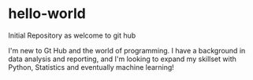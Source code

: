 # hello-world
Initial Repository as welcome to git hub

I'm new to Gt Hub and the world of programming. I have a background in data analysis and reporting, and I'm looking to expand my skillset with Python, Statistics and eventually machine learning!

